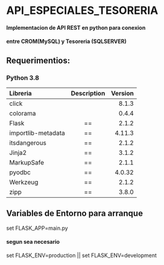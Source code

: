 # API_ESPECIALES_TESORERIA


#### Implementacion de API REST en python para conexion
#### entre CROM(MySQL) y Tesoreria (SQLSERVER)


## Requerimentios:
### Python 3.8

| Libreria    | Description | Version |
| :---        |    :----:   |    ---: |
| click       |             |  8.1.3  |
| colorama     |             |  0.4.4  |
| Flask       |   ==        |  2.1.2  |
| importlib-metadata| ==    |  4.11.3 |
| itsdangerous  | ==        |  2.1.2  |
| Jinja2 | ==               |  3.1.2  |
| MarkupSafe  | ==          |  2.1.1  |
| pyodbc | ==               |  4.0.32 |
| Werkzeug | ==             |  2.1.2  |
| zipp | ==                 |  3.8.0  |


## Variables de Entorno para arranque
  set FLASK_APP=main.py
#### segun sea necesario  
  set FLASK_ENV=production ||  set FLASK_ENV=development
  

